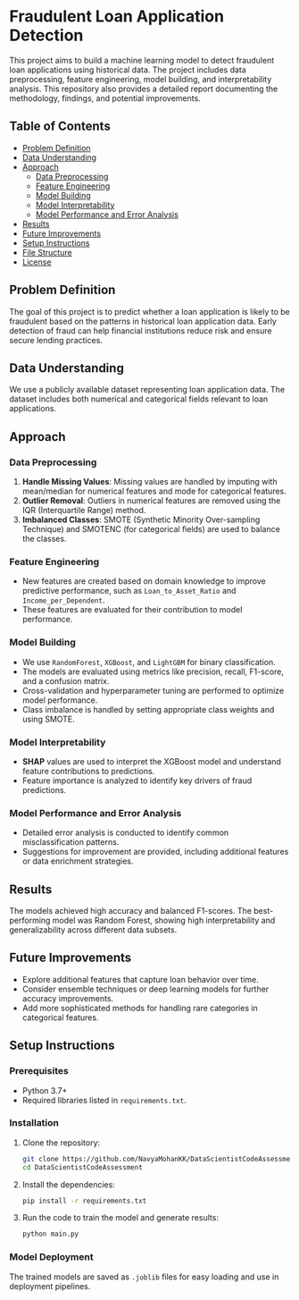 # Fraudulent Loan Application Detection

This project aims to build a machine learning model to detect fraudulent loan applications using historical data. The project includes data preprocessing, feature engineering, model building, and interpretability analysis. This repository also provides a detailed report documenting the methodology, findings, and potential improvements.

## Table of Contents
- [Problem Definition](#problem-definition)
- [Data Understanding](#data-understanding)
- [Approach](#approach)
  - [Data Preprocessing](#data-preprocessing)
  - [Feature Engineering](#feature-engineering)
  - [Model Building](#model-building)
  - [Model Interpretability](#model-interpretability)
  - [Model Performance and Error Analysis](#model-performance-and-error-analysis)
- [Results](#results)
- [Future Improvements](#future-improvements)
- [Setup Instructions](#setup-instructions)
- [File Structure](#file-structure)
- [License](#license)

## Problem Definition
The goal of this project is to predict whether a loan application is likely to be fraudulent based on the patterns in historical loan application data. Early detection of fraud can help financial institutions reduce risk and ensure secure lending practices.

## Data Understanding
We use a publicly available dataset representing loan application data. The dataset includes both numerical and categorical fields relevant to loan applications.

## Approach

### Data Preprocessing
1. **Handle Missing Values**: Missing values are handled by imputing with mean/median for numerical features and mode for categorical features.
2. **Outlier Removal**: Outliers in numerical features are removed using the IQR (Interquartile Range) method.
3. **Imbalanced Classes**: SMOTE (Synthetic Minority Over-sampling Technique) and SMOTENC (for categorical fields) are used to balance the classes.

### Feature Engineering
- New features are created based on domain knowledge to improve predictive performance, such as `Loan_to_Asset_Ratio` and `Income_per_Dependent`.
- These features are evaluated for their contribution to model performance.

### Model Building
- We use `RandomForest`, `XGBoost`, and `LightGBM` for binary classification.
- The models are evaluated using metrics like precision, recall, F1-score, and a confusion matrix.
- Cross-validation and hyperparameter tuning are performed to optimize model performance.
- Class imbalance is handled by setting appropriate class weights and using SMOTE.

### Model Interpretability
- **SHAP** values are used to interpret the XGBoost model and understand feature contributions to predictions.
- Feature importance is analyzed to identify key drivers of fraud predictions.

### Model Performance and Error Analysis
- Detailed error analysis is conducted to identify common misclassification patterns.
- Suggestions for improvement are provided, including additional features or data enrichment strategies.

## Results
The models achieved high accuracy and balanced F1-scores. The best-performing model was Random Forest, showing high interpretability and generalizability across different data subsets.

## Future Improvements
- Explore additional features that capture loan behavior over time.
- Consider ensemble techniques or deep learning models for further accuracy improvements.
- Add more sophisticated methods for handling rare categories in categorical features.

## Setup Instructions

### Prerequisites
- Python 3.7+
- Required libraries listed in `requirements.txt`.

### Installation
1. Clone the repository:
    ```bash
    git clone https://github.com/NavyaMohanKK/DataScientistCodeAssessment.git
    cd DataScientistCodeAssessment
    ```

2. Install the dependencies:
    ```bash
    pip install -r requirements.txt
    ```

3. Run the code to train the model and generate results:
    ```bash
    python main.py
    ```

### Model Deployment
The trained models are saved as `.joblib` files for easy loading and use in deployment pipelines.
